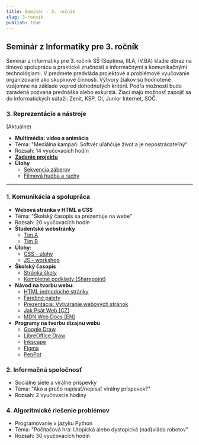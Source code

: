 ```yaml
---
title: Seminár - 3. ročník
slug: 3-rocnik
publish: true 
---
```


## Seminár z Informatiky pre 3. ročník

Seminár z informatiky pre 3. ročník SŠ (Septima, III.A, IV.BA) kladie dôraz na tímovú spoluprácu a praktické zručnosti s informačnými a komunikačnými technológiami. V predmete predvláda projektové a problémové vyučovanie organizované ako skupinové činnosti. Výtvory žiakov sú hodnotené vzájomne na základe vopred dohodnutých kritérií. Podľa možností bude zaradená pozvaná prednáška alebo exkurzia. Žiaci majú možnosť zapojiť sa do informatických súťaží: Zenit, KSP, OI, Junior Internet, SOČ. 

### 3. Reprezentácie a nástroje
(Aktuálne)

- **Multimédia: video a animácia**
- Téma: "Mediálna kampaň: Softvér uľahčuje život a je nepostrádateľný"
- Rozsah: 14 vyučovacích hodín
- **[Zadanie projektu](/seminar/video)**
- **Úlohy**
    - [Sekvencia záberov](/seminar/video-strih)
    - [Filmová hudba a ruchy](/seminar/video-hudba)

---

### 1. Komunikácia a spolupráca

- **Webová stránka v HTML a CSS**
- Téma: "Školský časopis sa prezentuje na webe"
- Rozsah: 20 vyučovacích hodín
- **Študentské webstránky**
    - [Tím A](/students/web24-25/team-A/index.html)
    - [Tím B](/students/web24-25/team-B/index.html)
- **Úlohy:**
    - [CSS - úlohy](/seminar/css)
    - [JS - workshop](/seminar/js-workshop)
- **Školský časopis**
    - [Stránka školy](https://ghubeneho.edupage.org/a/skolsky-casopis-3)
    - [Kompletné podklady (Sharepoint)](https://ghubbask.sharepoint.com/:f:/s/INF-Seminr-3/EvwobVq8HzxFrWi3DFf1jJMBSVKHdBSMcCK_vYfOGt4nZA?e=6hJ1wh)
- **Návod na tvorbu webu:**
    - [HTML jednoduché stránky](/2-rocnik/jazyk-html)
    - [Farebné palety](https://coolors.co/)
    - [Prezentácia: Vytváranie webových stránok](http://bilgym5.anabe.sk/HTML%20a%20CSS_for%205.pdf)
    - [Jak Psát Web [CZ]](https://www.jakpsatweb.cz/)
    - [MDN Web Docs [EN]](https://developer.mozilla.org/en-US/docs/Learn/HTML/Introduction_to_HTML/Getting_started)
- **Programy na tvorbu dizajnu webu**
    - [Google Draw](https://docs.google.com/drawings/)
    - [LibreOffice Draw](https://www.libreoffice.org/discover/draw/)
    - [Inkscape](https://inkscape.org/)
    - [Figma](https://www.figma.com/)
    - [PenPot](https://penpot.app/)


### 2. Informačná spoločnosť

- Sociálne siete a virálne príspevky
- Téma: "Ako a prečo napísať/nepísať virálny príspevok?"
- Rozsah: 2 vyučovacie hodiny


### 4. Algoritmické riešenie problémov

- Programovanie v jazyku Python 
- Téma: "Počítačová hra: Utopická alebo dystopická (nad)vláda robotov"
- Rozsah: 30 vyučovacích hodín
